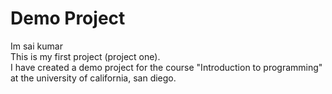 # Demo Project 
Im sai kumar
<br>
This is my first project (project one).
<br>
I have created a demo project for the course "Introduction to programming" at the university of california, san diego.
